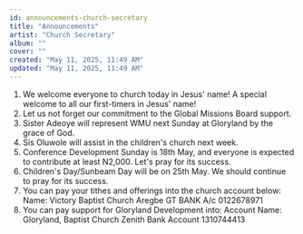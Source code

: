 ```yaml
---
id: announcements-church-secretary
title: "Announcements"
artist: "Church Secretary"
album: ""
cover: ""
created: "May 11, 2025, 11:49 AM"
updated: "May 11, 2025, 11:49 AM"
---
```


1. We welcome everyone to church today in Jesus' name! A special welcome to all our first-timers in Jesus' name!
2. Let us not forget our commitment to the Global Missions Board support.
3. Sister Adeoye will represent WMU next Sunday at Gloryland by the grace of God.
4. Sis Oluwole will assist in the children's church next week. 
5. Conference Development Sunday is 18th May, and everyone is expected to contribute at least N2,000. Let's pray for its success.
6. Children's Day/Sunbeam Day will be on 25th May. We should continue to pray for its success.
7. You can pay your tithes and offerings into the church account below: Name: Victory Baptist Church Aregbe GT BANK A/c 0122678971
8. You can pay support for Gloryland Development into: Account Name: Gloryland, Baptist Church Zenith Bank Account 1310744413